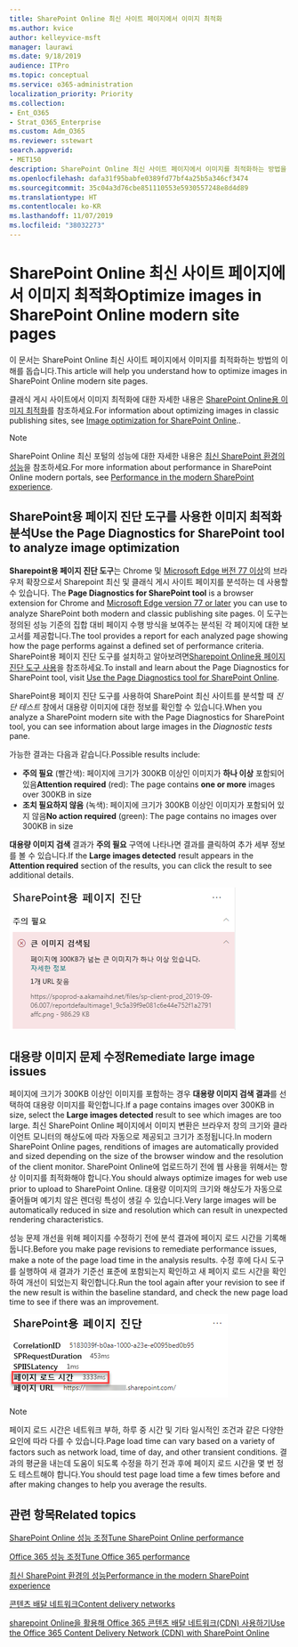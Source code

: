 ```yaml
---
title: SharePoint Online 최신 사이트 페이지에서 이미지 최적화
ms.author: kvice
author: kelleyvice-msft
manager: laurawi
ms.date: 9/18/2019
audience: ITPro
ms.topic: conceptual
ms.service: o365-administration
localization_priority: Priority
ms.collection:
- Ent_O365
- Strat_O365_Enterprise
ms.custom: Adm_O365
ms.reviewer: sstewart
search.appverid:
- MET150
description: SharePoint Online 최신 사이트 페이지에서 이미지를 최적화하는 방법을 알아봅니다.
ms.openlocfilehash: dafa31f95babfe0389fd77bf4a25b5a346cf3474
ms.sourcegitcommit: 35c04a3d76cbe851110553e5930557248e8d4d89
ms.translationtype: HT
ms.contentlocale: ko-KR
ms.lasthandoff: 11/07/2019
ms.locfileid: "38032273"
---
```

# <a name="optimize-images-in-sharepoint-online-modern-site-pages"></a><span data-ttu-id="7ec19-103">SharePoint Online 최신 사이트 페이지에서 이미지 최적화</span><span class="sxs-lookup"><span data-stu-id="7ec19-103">Optimize images in SharePoint Online modern site pages</span></span>

<span data-ttu-id="7ec19-104">이 문서는 SharePoint Online 최신 사이트 페이지에서 이미지를 최적화하는 방법의 이해를 돕습니다.</span><span class="sxs-lookup"><span data-stu-id="7ec19-104">This article will help you understand how to optimize images in SharePoint Online modern site pages.</span></span>

<span data-ttu-id="7ec19-105">클래식 게시 사이트에서 이미지 최적화에 대한 자세한 내용은 [SharePoint Online용 이미지 최적화](image-optimization-for-sharepoint-online.md)를 참조하세요.</span><span class="sxs-lookup"><span data-stu-id="7ec19-105">For information about optimizing images in classic publishing sites, see [Image optimization for SharePoint Online](image-optimization-for-sharepoint-online.md)..</span></span>

>[!NOTE]
><span data-ttu-id="7ec19-106">SharePoint Online 최신 포털의 성능에 대한 자세한 내용은 [최신 SharePoint 환경의 성능](https://docs.microsoft.com/sharepoint/modern-experience-performance)을 참조하세요.</span><span class="sxs-lookup"><span data-stu-id="7ec19-106">For more information about performance in SharePoint Online modern portals, see [Performance in the modern SharePoint experience](https://docs.microsoft.com/sharepoint/modern-experience-performance).</span></span>

## <a name="use-the-page-diagnostics-for-sharepoint-tool-to-analyze-image-optimization"></a><span data-ttu-id="7ec19-107">SharePoint용 페이지 진단 도구를 사용한 이미지 최적화 분석</span><span class="sxs-lookup"><span data-stu-id="7ec19-107">Use the Page Diagnostics for SharePoint tool to analyze image optimization</span></span>

<span data-ttu-id="7ec19-108">**Sharepoint용 페이지 진단 도구**는 Chrome 및 [ Microsoft Edge 버전 77 이상](https://www.microsoftedgeinsider.com/download?form=MI13E8&OCID=MI13E8)의 브라우저 확장으로서 Sharepoint 최신 및 클래식 게시 사이트 페이지를 분석하는 데 사용할 수 있습니다. </span><span class="sxs-lookup"><span data-stu-id="7ec19-108">The **Page Diagnostics for SharePoint tool** is a browser extension for Chrome and [Microsoft Edge version 77 or later](https://www.microsoftedgeinsider.com/download?form=MI13E8&OCID=MI13E8) you can use to analyze SharePoint both modern and classic publishing site pages.</span></span> <span data-ttu-id="7ec19-109">이 도구는 정의된 성능 기준의 집합 대비 페이지 수행 방식을 보여주는 분석된 각 페이지에 대한 보고서를 제공합니다.</span><span class="sxs-lookup"><span data-stu-id="7ec19-109">The tool provides a report for each analyzed page showing how the page performs against a defined set of performance criteria.</span></span> <span data-ttu-id="7ec19-110">SharePoint용 페이지 진단 도구를 설치하고 알아보려면[Sharepoint Online용 페이지 진단 도구 사용](page-diagnostics-for-spo.md)을 참조하세요.</span><span class="sxs-lookup"><span data-stu-id="7ec19-110">To install and learn about the Page Diagnostics for SharePoint tool, visit [Use the Page Diagnostics tool for SharePoint Online](page-diagnostics-for-spo.md).</span></span>

<span data-ttu-id="7ec19-111">SharePoint용 페이지 진단 도구를 사용하여 SharePoint 최신 사이트를 분석할 때 _진단 테스트_ 창에서 대용량 이미지에 대한 정보를 확인할 수 있습니다.</span><span class="sxs-lookup"><span data-stu-id="7ec19-111">When you analyze a SharePoint modern site with the Page Diagnostics for SharePoint tool, you can see information about large images in the _Diagnostic tests_ pane.</span></span>

<span data-ttu-id="7ec19-112">가능한 결과는 다음과 같습니다.</span><span class="sxs-lookup"><span data-stu-id="7ec19-112">Possible results include:</span></span>

- <span data-ttu-id="7ec19-113">**주의 필요** (빨간색): 페이지에 크기가 300KB 이상인 이미지가 **하나 이상** 포함되어 있음</span><span class="sxs-lookup"><span data-stu-id="7ec19-113">**Attention required** (red): The page contains **one or more** images over 300KB in size</span></span>
- <span data-ttu-id="7ec19-114">**조치 필요하지 않음** (녹색): 페이지에 크기가 300KB 이상인 이미지가 포함되어 있지 않음</span><span class="sxs-lookup"><span data-stu-id="7ec19-114">**No action required** (green): The page contains no images over 300KB in size</span></span>

<span data-ttu-id="7ec19-115">**대용량 이미지 검색** 결과가 **주의 필요** 구역에 나타나면 결과를 클릭하여 추가 세부 정보를 볼 수 있습니다.</span><span class="sxs-lookup"><span data-stu-id="7ec19-115">If the **Large images detected** result appears in the **Attention required** section of the results, you can click the result to see additional details.</span></span>

![페이지 진단 도구 결과](media/modern-portal-optimization/pagediag-large-images.png)

## <a name="remediate-large-image-issues"></a><span data-ttu-id="7ec19-117">대용량 이미지 문제 수정</span><span class="sxs-lookup"><span data-stu-id="7ec19-117">Remediate large image issues</span></span>

<span data-ttu-id="7ec19-118">페이지에 크기가 300KB 이상인 이미지를 포함하는 경우 **대용량 이미지 검색 결과**를 선택하여 대용량 이미지를 확인합니다.</span><span class="sxs-lookup"><span data-stu-id="7ec19-118">If a page contains images over 300KB in size, select the **Large images detected** result to see which images are too large.</span></span> <span data-ttu-id="7ec19-119">최신 SharePoint Online 페이지에서 이미지 변환은 브라우저 창의 크기와 클라이언트 모니터의 해상도에 따라 자동으로 제공되고 크기가 조정됩니다.</span><span class="sxs-lookup"><span data-stu-id="7ec19-119">In modern SharePoint Online pages, renditions of images are automatically provided and sized depending on the size of the browser window and the resolution of the client monitor.</span></span> <span data-ttu-id="7ec19-120">SharePoint Online에 업로드하기 전에 웹 사용을 위해서는 항상 이미지를 최적화해야 합니다.</span><span class="sxs-lookup"><span data-stu-id="7ec19-120">You should always optimize images for web use prior to upload to SharePoint Online.</span></span> <span data-ttu-id="7ec19-121">대용량 이미지의 크기와 해상도가 자동으로 줄어들며 예기치 않은 렌더링 특성이 생길 수 있습니다.</span><span class="sxs-lookup"><span data-stu-id="7ec19-121">Very large images will be automatically reduced in size and resolution which can result in unexpected rendering characteristics.</span></span>

<span data-ttu-id="7ec19-122">성능 문제 개선을 위해 페이지를 수정하기 전에 분석 결과에 페이지 로드 시간을 기록해 둡니다.</span><span class="sxs-lookup"><span data-stu-id="7ec19-122">Before you make page revisions to remediate performance issues, make a note of the page load time in the analysis results.</span></span> <span data-ttu-id="7ec19-123">수정 후에 다시 도구를 실행하여 새 결과가 기준선 표준에 포함되는지 확인하고 새 페이지 로드 시간을 확인하여 개선이 되었는지 확인합니다.</span><span class="sxs-lookup"><span data-stu-id="7ec19-123">Run the tool again after your revision to see if the new result is within the baseline standard, and check the new page load time to see if there was an improvement.</span></span>

![페이지 로드 시간 결과](media/modern-portal-optimization/pagediag-page-load-time.png)

>[!NOTE]
><span data-ttu-id="7ec19-125">페이지 로드 시간은 네트워크 부하, 하루 중 시간 및 기타 일시적인 조건과 같은 다양한 요인에 따라 다를 수 있습니다.</span><span class="sxs-lookup"><span data-stu-id="7ec19-125">Page load time can vary based on a variety of factors such as network load, time of day, and other transient conditions.</span></span> <span data-ttu-id="7ec19-126">결과의 평균을 내는데 도움이 되도록 수정을 하기 전과 후에 페이지 로드 시간을 몇 번 정도 테스트해야 합니다.</span><span class="sxs-lookup"><span data-stu-id="7ec19-126">You should test page load time a few times before and after making changes to help you average the results.</span></span>

## <a name="related-topics"></a><span data-ttu-id="7ec19-127">관련 항목</span><span class="sxs-lookup"><span data-stu-id="7ec19-127">Related topics</span></span>

[<span data-ttu-id="7ec19-128">SharePoint Online 성능 조정</span><span class="sxs-lookup"><span data-stu-id="7ec19-128">Tune SharePoint Online performance</span></span>](tune-sharepoint-online-performance.md)

[<span data-ttu-id="7ec19-129">Office 365 성능 조정</span><span class="sxs-lookup"><span data-stu-id="7ec19-129">Tune Office 365 performance</span></span>](tune-office-365-performance.md)

[<span data-ttu-id="7ec19-130">최신 SharePoint 환경의 성능</span><span class="sxs-lookup"><span data-stu-id="7ec19-130">Performance in the modern SharePoint experience</span></span>](https://docs.microsoft.com/sharepoint/modern-experience-performance.md)

[<span data-ttu-id="7ec19-131">콘텐츠 배달 네트워크</span><span class="sxs-lookup"><span data-stu-id="7ec19-131">Content delivery networks</span></span>](content-delivery-networks.md)

[<span data-ttu-id="7ec19-132">sharepoint Online을 활용해 Office 365 콘텐츠 배달 네트워크(CDN) 사용하기</span><span class="sxs-lookup"><span data-stu-id="7ec19-132">Use the Office 365 Content Delivery Network (CDN) with SharePoint Online</span></span>](use-office-365-cdn-with-spo.md)

